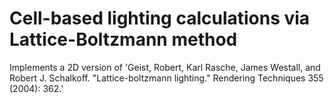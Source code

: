 # Cell-based lighting calculations via Lattice-Boltzmann method
Implements a 2D version of 'Geist, Robert, Karl Rasche, James Westall, and Robert J. Schalkoff. "Lattice-boltzmann lighting." Rendering Techniques 355 (2004): 362.'
